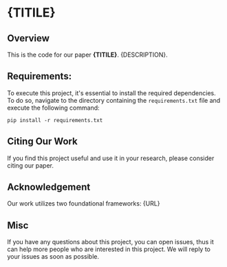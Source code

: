 # {TITILE}

## Overview

This is the code for our paper **{TITILE}**.
{DESCRIPTION}.

## Requirements:

To execute this project, it's essential to install the required dependencies. To do so, navigate to the directory containing the `requirements.txt` file and execute the following command:

```
pip install -r requirements.txt
```

## Citing Our Work

If you find this project useful and use it in your research, please consider citing our paper.

## Acknowledgement

Our work utilizes two foundational frameworks: {URL}

## Misc

If you have any questions about this project, you can open issues, thus it can help more people who are interested in this project. We will reply to your issues as soon as possible.
